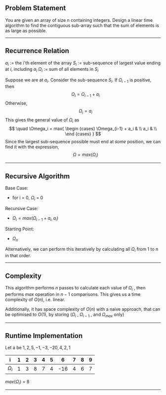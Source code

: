 ## Problem Statement
You are given an array of size n containing integers. Design a linear time algorithm to find the contiguous sub-array such that the sum of elements is as large as possible.
___
## Recurrence Relation
$a_i$ := the i'th element of the array
$S_i$ := sub-sequence of largest value ending at $i$, including $a_i$
$\Omega_i$ := sum of all elements in $S_i$

Suppose we are at $a_i$. Consider the sub-sequence $S_i$. If $\Omega_{i-1}$ is positive, then  
$$
\quad \Omega_i = \Omega_{i-1} + a_i
$$
Otherwise,
$$
\quad \Omega_{i} = a_i
$$
This gives the general value of $\Omega_i$ as
$$
\quad \Omega_i = max{
	\begin {cases}
		\Omega_{i-1} + a_i & \\
		a_i & \\
	\end {cases}
}
$$
Since the largest sub-sequence possible must end at *some* position, we can find it with the expression,
$$\quad \Omega = max(\Omega_i)$$
___
## Recursive Algorithm
Base Case: 
* for i = 0, $\Omega_i$ = 0

Recursive Case:
* $\Omega_i = max(\Omega_{i-1} + a_i, a_i)$

Starting Point:
* $\Omega_n$

Alternatively, we can perform this iteratively by calculating all $\Omega_i$ from 1 to n in that order.
___
## Complexity
This algorithm performs $n$ passes to calculate each value of $\Omega_i$ , then performs $max$ operation in $n-1$ comparisons. This gives us a time complexity of $O(n)$, i.e. linear.

Additionally, it has space complexity of $O(n)$ with a naive approach, that can be optimised to $O(1)$, by storing ($\Omega_i$ , $\Omega_{i-1}$ , and $\Omega_{max}$ only)
___
## Runtime Implementation
Let a be $1, 2, 5, -1, -3, -20, 4, 2, 1$ 

| i          | 1   | 2   | 3   | 4   | 5   | 6   | 7   | 8   | 9   |
| ---------- | --- | --- | --- | --- | --- | --- | --- | --- | --- |
| $\Omega_i$ | 1   | 3   | 8   | 7   | 4   | -16 | 4   | 6   | 7   |

$max(\Omega_i)$ = 8
___
